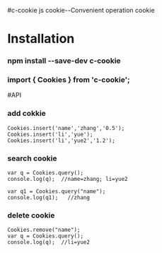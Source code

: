 ﻿#c-cookie  js cookie--Convenient operation cookie

# Installation
### npm install --save-dev c-cookie
### import { Cookies } from 'c-cookie';

#API
### add cokkie
```
Cookies.insert('name','zhang','0.5');
Cookies.insert('li','yue');
Cookies.insert('li','yue2','1.2');
```

### search cookie
```
var q = Cookies.query();
console.log(q);  //name=zhang; li=yue2

var q1 = Cookies.query("name");
console.log(q1);   //zhang
```

### delete cookie
```
Cookies.remove("name");
var q = Cookies.query();
console.log(q);  //li=yue2
```
